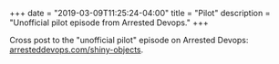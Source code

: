 +++
date = "2019-03-09T11:25:24-04:00"
title = "Pilot"
description = "Unofficial pilot episode from Arrested Devops."
+++


Cross post to the "unofficial pilot" episode on Arrested Devops: [arresteddevops.com/shiny-objects](https://www.arresteddevops.com/shiny-objects/).
